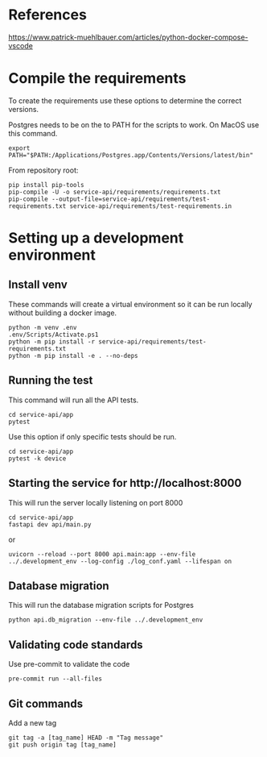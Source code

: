 

# References

https://www.patrick-muehlbauer.com/articles/python-docker-compose-vscode

# Compile the requirements

To create the requirements use these options to determine the correct versions.

Postgres needs to be on the to PATH for the scripts to work. On MacOS use this command.
```
export PATH="$PATH:/Applications/Postgres.app/Contents/Versions/latest/bin"
```

From repository root:
```
pip install pip-tools
pip-compile -U -o service-api/requirements/requirements.txt
pip-compile --output-file=service-api/requirements/test-requirements.txt service-api/requirements/test-requirements.in
```

# Setting up a development environment
## Install venv

These commands will create a virtual environment so it can be run locally without building a docker image.

```
python -m venv .env
.env/Scripts/Activate.ps1
python -m pip install -r service-api/requirements/test-requirements.txt
python -m pip install -e . --no-deps
```

## Running the test

This command will run all the API tests.

```
cd service-api/app
pytest
```

Use this option if only specific tests should be run.

```
cd service-api/app
pytest -k device
```

## Starting the service for http://localhost:8000

This will run the server locally listening on port 8000

```
cd service-api/app
fastapi dev api/main.py
```

or

```
uvicorn --reload --port 8000 api.main:app --env-file ../.development_env --log-config ./log_conf.yaml --lifespan on
```

## Database migration

This will run the database migration scripts for Postgres

```
python api.db_migration --env-file ../.development_env

```

## Validating code standards

Use pre-commit to validate the code

```
pre-commit run --all-files
```


## Git commands

Add a new tag
```
git tag -a [tag_name] HEAD -m "Tag message"
git push origin tag [tag_name]
```